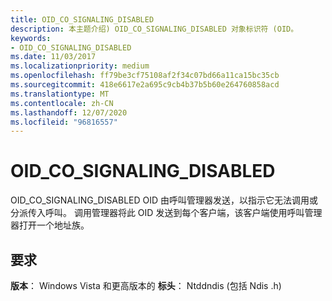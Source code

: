 ```yaml
---
title: OID_CO_SIGNALING_DISABLED
description: 本主题介绍) OID_CO_SIGNALING_DISABLED 对象标识符 (OID。
keywords:
- OID_CO_SIGNALING_DISABLED
ms.date: 11/03/2017
ms.localizationpriority: medium
ms.openlocfilehash: ff79be3cf75108af2f34c07bd66a11ca15bc35cb
ms.sourcegitcommit: 418e6617e2a695c9cb4b37b5b60e264760858acd
ms.translationtype: MT
ms.contentlocale: zh-CN
ms.lasthandoff: 12/07/2020
ms.locfileid: "96816557"
---
```

# <a name="oid_co_signaling_disabled"></a>OID_CO_SIGNALING_DISABLED

OID_CO_SIGNALING_DISABLED OID 由呼叫管理器发送，以指示它无法调用或分派传入呼叫。 调用管理器将此 OID 发送到每个客户端，该客户端使用呼叫管理器打开一个地址族。

## <a name="requirements"></a>要求

**版本**： Windows Vista 和更高版本的 **标头**： Ntddndis (包括 Ndis .h) 

